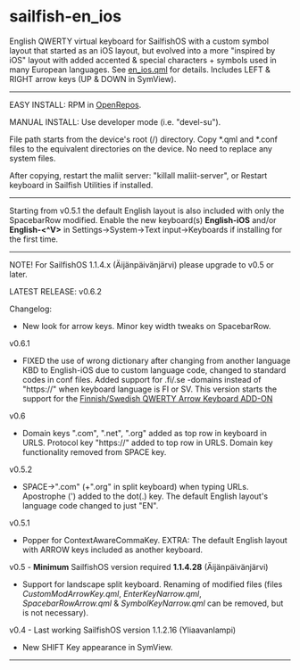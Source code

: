 sailfish-en_ios
===============

English QWERTY virtual keyboard for SailfishOS with a custom symbol layout that started as an iOS layout, but evolved into a more "inspired by iOS" layout with added accented &amp; special characters + symbols used in many European languages. See <a href="https://github.com/tmikkonen/sailfish_en-ios/blob/master/usr/share/maliit/plugins/com/jolla/layouts/en_ios.qml">en_ios.qml</a> for details. Includes LEFT &amp; RIGHT arrow keys (UP &amp; DOWN in SymView).

---

EASY INSTALL: RPM in <a href="https://openrepos.net/content/tmi/english-qwerty-arrow-keyboard">OpenRepos</a>.

MANUAL INSTALL:
Use developer mode (i.e. "devel-su"). 

File path starts from the device's root (/) directory.  Copy *.qml and *.conf files to the equivalent directories on the device. No need to replace any system files.

After copying, restart the maliit server:
"killall maliit-server", or Restart keyboard in Sailfish Utilities if installed.

---

Starting from v0.5.1 the default English layout is also included with only the SpacebarRow modified.
Enable the new keyboard(s) <strong>English-iOS</strong> and/or <strong>English-<^V></strong> in Settings->System->Text input->Keyboards if installing for the first time.

---

NOTE! For SailfishOS 1.1.4.x (Äijänpäivänjärvi) please upgrade to v0.5 or later.

LATEST RELEASE: v0.6.2

Changelog:
* New look for arrow keys. Minor key width tweaks on SpacebarRow. 

v0.6.1
* FIXED the use of wrong dictionary after changing from another language KBD to English-iOS due to custom language code, changed to standard codes in conf files. Added support for .fi/.se -domains instead of "https://" when keyboard language is FI or SV. This version starts the support for the <a href="https://openrepos.net/content/tmi/finnishswedish-qwerty-arrow-keyboard-add">Finnish/Swedish QWERTY Arrow Keyboard ADD-ON</a>

v0.6
* Domain keys ".com", ".net", ".org" added as top row in keyboard in URLS. Protocol key "https://" added to top row in URLS. Domain key functionality removed from SPACE key.

v0.5.2
* SPACE->".com" (+".org" in split keyboard) when typing URLs. Apostrophe (') added to the dot(.) key. The default English layout's language code changed to just "EN".

v0.5.1
* Popper for ContextAwareCommaKey. EXTRA: The default English layout with ARROW keys included as another keyboard.

v0.5 - <strong>Minimum</strong> SailfishOS version required <strong>1.1.4.28</strong> (Äijänpäivänjärvi)
* Support for landscape split keyboard. Renaming of modified files (files <em>CustomModArrowKey.qml</em>, <em>EnterKeyNarrow.qml</em>, <em>SpacebarRowArrow.qml</em> & <em>SymbolKeyNarrow.qml</em> can be removed, but is not necessary).

v0.4 - Last working SailfishOS version 1.1.2.16 (Yliaavanlampi)
* New SHIFT Key appearance in SymView.

---
